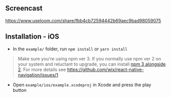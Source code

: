 ## Screencast
https://www.useloom.com/share/fbb4cb72594442b69aec9bad98059075

## Installation - iOS

* In the `example/` folder, run `npm install` or `yarn install`

> Make sure you're using npm ver 3. If you normally use npm ver 2 on your system and reluctant to upgrade, you can install [npm 3 alongside 2](https://www.npmjs.com/package/npm3). For more details see https://github.com/wix/react-native-navigation/issues/1

* Open `example/ios/example.xcodeproj` in Xcode and press the play button
